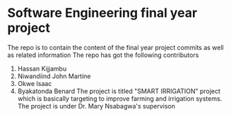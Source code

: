 # Software Engineering final year project

The repo is to contain the content of the final year project commits as well as related information
The repo has got the following contributors
1) Hassan Kijjambu
2) Niwandiind John Martine
3) Okwe Isaac
4) Byakatonda Benard
The project is titled "SMART IRRIGATION" project which is basically targeting to improve farming and irrigation systems.
The project is under Dr. Mary Nsabagwa's supervison
